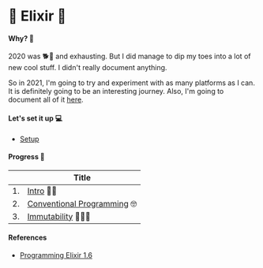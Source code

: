 # 🔬 Elixir 🧪

#### Why? 🤨

2020 was 🐕💩 and exhausting. But I did manage to dip my toes into a lot of new cool stuff. I didn't really document anything.

So in 2021, I'm going to try and experiment with as many platforms as I can. It is definitely going to be an interesting journey. Also, I'm going to document all of it [here](https://shivangdave.github.io/Elixir).

#### Let's set it up 💻
- [Setup]

#### Progress 🤔

|    | Title |
| -  | - |
| 1. | [Intro] 👋🏻 |
| 2. | [Conventional Programming] 🤓 |
| 3. | [Immutability] 🤷🏻‍♂️ |

[Setup]: https://elixir-lang.org/install.html
[Intro]: https://github.com/ShivangDave/elixir-repo/tree/main/intro
[Conventional Programming]: https://github.com/ShivangDave/elixir-repo/tree/main/c_p
[Immutability]: https://github.com/ShivangDave/elixir-repo/tree/main/immutability

#### References
- [Programming Elixir 1.6]

[Programming Elixir 1.6]: https://pragprog.com/titles/elixir16/programming-elixir-1-6/
